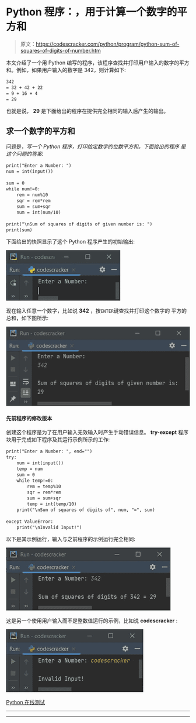 # Python 程序：，用于计算一个数字的平方和

> 原文：<https://codescracker.com/python/program/python-sum-of-squares-of-digits-of-number.htm>

本文介绍了一个用 Python 编写的程序，该程序查找并打印用户输入的数字的平方和。例如，如果用户输入的数字是 342，则计算如下:

```
342
= 32 + 42 + 22
= 9 + 16 + 4
= 29
```

也就是说， **29** 是下面给出的程序在提供完全相同的输入后产生的输出。

## 求一个数字的平方和

问题是，*写一个 Python 程序，打印给定数字的位数平方和。下面给出的程序 是这个问题的答案:*

```
print("Enter a Number: ")
num = int(input())

sum = 0
while num!=0:
    rem = num%10
    sqr = rem*rem
    sum = sum+sqr
    num = int(num/10)

print("\nSum of squares of digits of given number is: ")
print(sum)
```

下面给出的快照显示了这个 Python 程序产生的初始输出:

![python find sum of squares of digits of number](img/f068dd135a7b7412cdc9359a8eecb173.png)

现在输入任意一个数字，比如说 **342** ，按`ENTER`键查找并打印这个数字的 平方的总和，如下图所示:

![find sum of squares of digits of number python](img/555a958331233160a700981bdfc246de.png)

#### 先前程序的修改版本

创建这个程序是为了在用户输入无效输入时产生手动错误信息。 **try-except** 程序块用于完成如下程序及其运行示例所示的工作:

```
print("Enter a Number: ", end="")
try:
    num = int(input())
    temp = num
    sum = 0
    while temp!=0:
        rem = temp%10
        sqr = rem*rem
        sum = sum+sqr
        temp = int(temp/10)
    print("\nSum of squares of digits of", num, "=", sum)

except ValueError:
    print("\nInvalid Input!")
```

以下是其示例运行，输入与之前程序的示例运行完全相同:

![sum of number digit squares Python](img/af66e2b568d7da653b45eaeeaf2c7f27.png)

这是另一个使用用户输入而不是整数值运行的示例，比如说 **codescracker** :

![python print sum of squares of number digit](img/1c96ad9b263450955f88eb314f6ea647.png)

[Python 在线测试](/exam/showtest.php?subid=10)

* * *

* * *